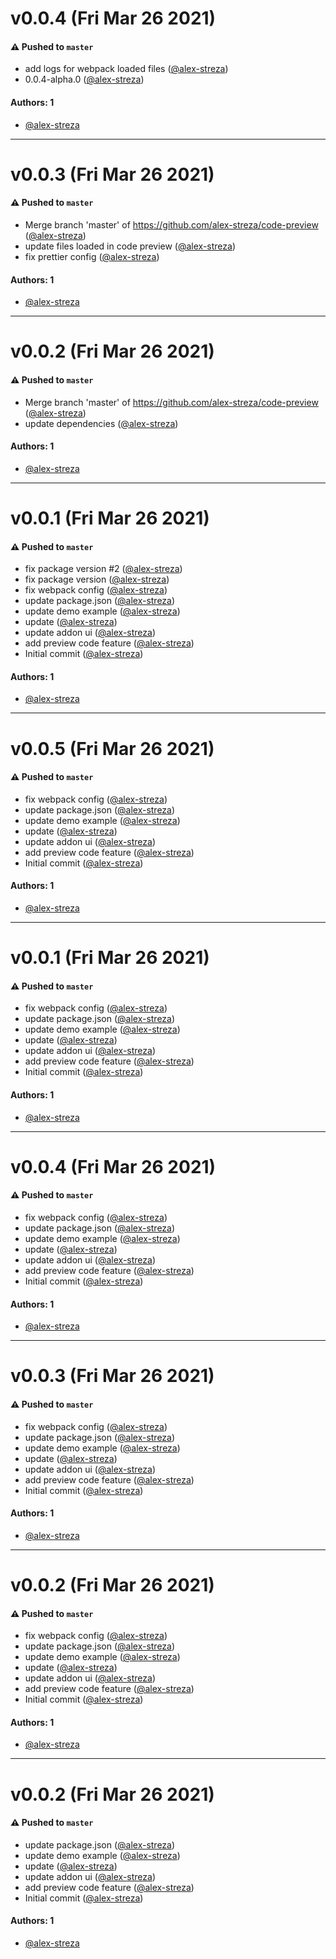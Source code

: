 # v0.0.4 (Fri Mar 26 2021)

#### ⚠️ Pushed to `master`

- add logs for webpack loaded files ([@alex-streza](https://github.com/alex-streza))
- 0.0.4-alpha.0 ([@alex-streza](https://github.com/alex-streza))

#### Authors: 1

- [@alex-streza](https://github.com/alex-streza)

---

# v0.0.3 (Fri Mar 26 2021)

#### ⚠️ Pushed to `master`

- Merge branch 'master' of https://github.com/alex-streza/code-preview ([@alex-streza](https://github.com/alex-streza))
- update files loaded in code preview ([@alex-streza](https://github.com/alex-streza))
- fix prettier config ([@alex-streza](https://github.com/alex-streza))

#### Authors: 1

- [@alex-streza](https://github.com/alex-streza)

---

# v0.0.2 (Fri Mar 26 2021)

#### ⚠️ Pushed to `master`

- Merge branch 'master' of https://github.com/alex-streza/code-preview ([@alex-streza](https://github.com/alex-streza))
- update dependencies ([@alex-streza](https://github.com/alex-streza))

#### Authors: 1

- [@alex-streza](https://github.com/alex-streza)

---

# v0.0.1 (Fri Mar 26 2021)

#### ⚠️ Pushed to `master`

- fix package version #2 ([@alex-streza](https://github.com/alex-streza))
- fix package version ([@alex-streza](https://github.com/alex-streza))
- fix webpack config ([@alex-streza](https://github.com/alex-streza))
- update package.json ([@alex-streza](https://github.com/alex-streza))
- update demo example ([@alex-streza](https://github.com/alex-streza))
- update ([@alex-streza](https://github.com/alex-streza))
- update addon ui ([@alex-streza](https://github.com/alex-streza))
- add preview code feature ([@alex-streza](https://github.com/alex-streza))
- Initial commit ([@alex-streza](https://github.com/alex-streza))

#### Authors: 1

- [@alex-streza](https://github.com/alex-streza)

---

# v0.0.5 (Fri Mar 26 2021)

#### ⚠️ Pushed to `master`

- fix webpack config ([@alex-streza](https://github.com/alex-streza))
- update package.json ([@alex-streza](https://github.com/alex-streza))
- update demo example ([@alex-streza](https://github.com/alex-streza))
- update ([@alex-streza](https://github.com/alex-streza))
- update addon ui ([@alex-streza](https://github.com/alex-streza))
- add preview code feature ([@alex-streza](https://github.com/alex-streza))
- Initial commit ([@alex-streza](https://github.com/alex-streza))

#### Authors: 1

- [@alex-streza](https://github.com/alex-streza)

---

# v0.0.1 (Fri Mar 26 2021)

#### ⚠️ Pushed to `master`

- fix webpack config ([@alex-streza](https://github.com/alex-streza))
- update package.json ([@alex-streza](https://github.com/alex-streza))
- update demo example ([@alex-streza](https://github.com/alex-streza))
- update ([@alex-streza](https://github.com/alex-streza))
- update addon ui ([@alex-streza](https://github.com/alex-streza))
- add preview code feature ([@alex-streza](https://github.com/alex-streza))
- Initial commit ([@alex-streza](https://github.com/alex-streza))

#### Authors: 1

- [@alex-streza](https://github.com/alex-streza)

---

# v0.0.4 (Fri Mar 26 2021)

#### ⚠️ Pushed to `master`

- fix webpack config ([@alex-streza](https://github.com/alex-streza))
- update package.json ([@alex-streza](https://github.com/alex-streza))
- update demo example ([@alex-streza](https://github.com/alex-streza))
- update ([@alex-streza](https://github.com/alex-streza))
- update addon ui ([@alex-streza](https://github.com/alex-streza))
- add preview code feature ([@alex-streza](https://github.com/alex-streza))
- Initial commit ([@alex-streza](https://github.com/alex-streza))

#### Authors: 1

- [@alex-streza](https://github.com/alex-streza)

---

# v0.0.3 (Fri Mar 26 2021)

#### ⚠️ Pushed to `master`

- fix webpack config ([@alex-streza](https://github.com/alex-streza))
- update package.json ([@alex-streza](https://github.com/alex-streza))
- update demo example ([@alex-streza](https://github.com/alex-streza))
- update ([@alex-streza](https://github.com/alex-streza))
- update addon ui ([@alex-streza](https://github.com/alex-streza))
- add preview code feature ([@alex-streza](https://github.com/alex-streza))
- Initial commit ([@alex-streza](https://github.com/alex-streza))

#### Authors: 1

- [@alex-streza](https://github.com/alex-streza)

---

# v0.0.2 (Fri Mar 26 2021)

#### ⚠️ Pushed to `master`

- fix webpack config ([@alex-streza](https://github.com/alex-streza))
- update package.json ([@alex-streza](https://github.com/alex-streza))
- update demo example ([@alex-streza](https://github.com/alex-streza))
- update ([@alex-streza](https://github.com/alex-streza))
- update addon ui ([@alex-streza](https://github.com/alex-streza))
- add preview code feature ([@alex-streza](https://github.com/alex-streza))
- Initial commit ([@alex-streza](https://github.com/alex-streza))

#### Authors: 1

- [@alex-streza](https://github.com/alex-streza)

---

# v0.0.2 (Fri Mar 26 2021)

#### ⚠️ Pushed to `master`

- update package.json ([@alex-streza](https://github.com/alex-streza))
- update demo example ([@alex-streza](https://github.com/alex-streza))
- update ([@alex-streza](https://github.com/alex-streza))
- update addon ui ([@alex-streza](https://github.com/alex-streza))
- add preview code feature ([@alex-streza](https://github.com/alex-streza))
- Initial commit ([@alex-streza](https://github.com/alex-streza))

#### Authors: 1

- [@alex-streza](https://github.com/alex-streza)
